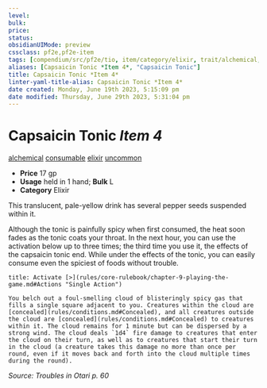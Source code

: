 ```yaml
---
level:
bulk:
price:
status:
obsidianUIMode: preview
cssclass: pf2e,pf2e-item
tags: [compendium/src/pf2e/tio, item/category/elixir, trait/alchemical, trait/consumable, trait/elixir, trait/uncommon]
aliases: [Capsaicin Tonic *Item 4*, "Capsaicin Tonic"]
title: Capsaicin Tonic *Item 4*
linter-yaml-title-alias: Capsaicin Tonic *Item 4*
date created: Monday, June 19th 2023, 5:15:09 pm
date modified: Thursday, June 29th 2023, 5:31:04 pm
---
```


# Capsaicin Tonic *Item 4*

[alchemical](rules/traits/alchemical.md) [consumable](rules/traits/consumable.md) [elixir](rules/traits/elixir.md) [uncommon](rules/traits/uncommon.md)  

- **Price** 17 gp
- **Usage** held in 1 hand; **Bulk** L
- **Category** Elixir

This translucent, pale-yellow drink has several pepper seeds suspended within it.

Although the tonic is painfully spicy when first consumed, the heat soon fades as the tonic coats your throat. In the next hour, you can use the activation below up to three times; the third time you use it, the effects of the capsaicin tonic end. While under the effects of the tonic, you can easily consume even the spiciest of foods without trouble.

```ad-embed-ability
title: Activate [>](rules/core-rulebook/chapter-9-playing-the-game.md#Actions "Single Action")

You belch out a foul-smelling cloud of blisteringly spicy gas that fills a single square adjacent to you. Creatures within the cloud are [concealed](rules/conditions.md#Concealed), and all creatures outside the cloud are [concealed](rules/conditions.md#Concealed) to creatures within it. The cloud remains for 1 minute but can be dispersed by a strong wind. The cloud deals `1d4` fire damage to creatures that enter the cloud on their turn, as well as to creatures that start their turn in the cloud (a creature takes this damage no more than once per round, even if it moves back and forth into the cloud multiple times during the round).
```

*Source: Troubles in Otari p. 60*

